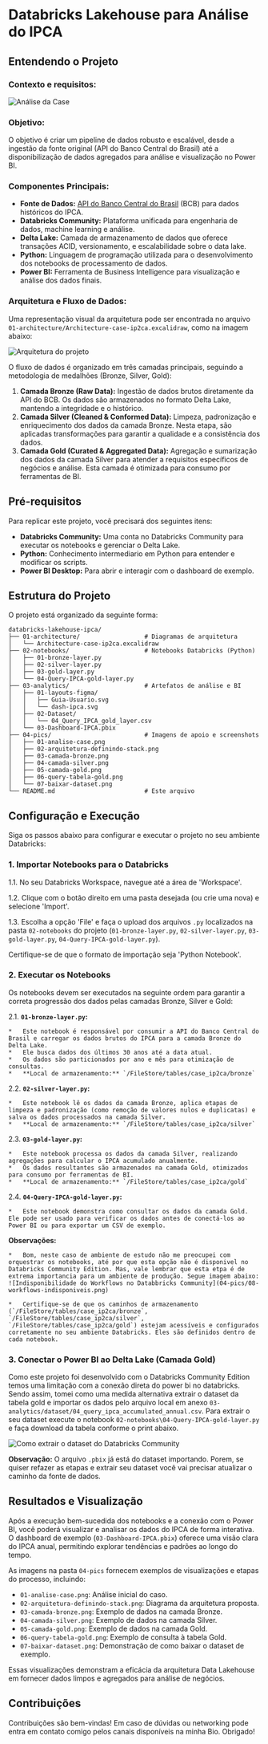 # Databricks Lakehouse para Análise do IPCA

## Entendendo o Projeto

### Contexto e requisitos:

![Análise da Case](04-pics/01-analise-case.png)

### Objetivo:

O objetivo é criar um pipeline de dados robusto e escalável, desde a ingestão da fonte original (API do Banco Central do Brasil) até a disponibilização de dados agregados para análise e visualização no Power BI.


### Componentes Principais:

*   **Fonte de Dados:** [API do Banco Central do Brasil](https://dadosabertos.bcb.gov.br/dataset/10844-indice-de-precos-ao-consumidor-amplo-ipca---servicos/resource/c0980df7-ad92-47af-b71c-790825f4710a?inner_span=True) (BCB) para dados históricos do IPCA.
*   **Databricks Community:** Plataforma unificada para engenharia de dados, machine learning e análise.
*   **Delta Lake:** Camada de armazenamento de dados que oferece transações ACID, versionamento, e escalabilidade sobre o data lake.
*   **Python:** Linguagem de programação utilizada para o desenvolvimento dos notebooks de processamento de dados.
*   **Power BI:** Ferramenta de Business Intelligence para visualização e análise dos dados finais.

### Arquitetura e Fluxo de Dados:

Uma representação visual da arquitetura pode ser encontrada no arquivo `01-architecture/Architecture-case-ip2ca.excalidraw`, como na imagem abaixo:

![Arquitetura do projeto](04-pics/02-arquitetura-definindo-stack.png)

O fluxo de dados é organizado em três camadas principais, seguindo a metodologia de medalhões (Bronze, Silver, Gold):

1.  **Camada Bronze (Raw Data):** Ingestão de dados brutos diretamente da API do BCB. Os dados são armazenados no formato Delta Lake, mantendo a integridade e o histórico.
2.  **Camada Silver (Cleaned & Conformed Data):** Limpeza, padronização e enriquecimento dos dados da camada Bronze. Nesta etapa, são aplicadas transformações para garantir a qualidade e a consistência dos dados.
3.  **Camada Gold (Curated & Aggregated Data):** Agregação e sumarização dos dados da camada Silver para atender a requisitos específicos de negócios e análise. Esta camada é otimizada para consumo por ferramentas de BI.

## Pré-requisitos

Para replicar este projeto, você precisará dos seguintes itens:

*   **Databricks Community:** Uma conta no Databricks Community para executar os notebooks e gerenciar o Delta Lake.
*   **Python:** Conhecimento intermediario em Python para entender e modificar os scripts.
*   **Power BI Desktop:** Para abrir e interagir com o dashboard de exemplo.

## Estrutura do Projeto

O projeto está organizado da seguinte forma:

```
databricks-lakehouse-ipca/
├── 01-architecture/                  # Diagramas de arquitetura
│   └── Architecture-case-ip2ca.excalidraw
├── 02-notebooks/                     # Notebooks Databricks (Python)
│   ├── 01-bronze-layer.py
│   ├── 02-silver-layer.py
│   ├── 03-gold-layer.py
│   └── 04-Query-IPCA-gold-layer.py
├── 03-analytics/                     # Artefatos de análise e BI
│   ├── 01-layouts-figma/
│   │   ├── Guia-Usuario.svg
│   │   └── dash-ipca.svg
│   ├── 02-Dataset/
│   │   └── 04_Query_IPCA_gold_layer.csv
│   └── 03-Dashboard-IPCA.pbix
├── 04-pics/                          # Imagens de apoio e screenshots
│   ├── 01-analise-case.png
│   ├── 02-arquitetura-definindo-stack.png
│   ├── 03-camada-bronze.png
│   ├── 04-camada-silver.png
│   ├── 05-camada-gold.png
│   ├── 06-query-tabela-gold.png
│   └── 07-baixar-dataset.png
└── README.md                         # Este arquivo
```

## Configuração e Execução

Siga os passos abaixo para configurar e executar o projeto no seu ambiente Databricks:

### 1. Importar Notebooks para o Databricks

1.1.  No seu Databricks Workspace, navegue até a área de 'Workspace'.

1.2.  Clique com o botão direito em uma pasta desejada (ou crie uma nova) e selecione 'Import'.

1.3.  Escolha a opção 'File' e faça o upload dos arquivos `.py` localizados na pasta `02-notebooks` do projeto (`01-bronze-layer.py`, `02-silver-layer.py`, `03-gold-layer.py`, `04-Query-IPCA-gold-layer.py`). 

Certifique-se de que o formato de importação seja 'Python Notebook'.

### 2. Executar os Notebooks

Os notebooks devem ser executados na seguinte ordem para garantir a correta progressão dos dados pelas camadas Bronze, Silver e Gold:

2.1.  **`01-bronze-layer.py`:**

    *   Este notebook é responsável por consumir a API do Banco Central do Brasil e carregar os dados brutos do IPCA para a camada Bronze do Delta Lake.
    *   Ele busca dados dos últimos 30 anos até a data atual.
    *   Os dados são particionados por ano e mês para otimização de consultas.
    *   **Local de armazenamento:** `/FileStore/tables/case_ip2ca/bronze`

2.2.  **`02-silver-layer.py`:**

    *   Este notebook lê os dados da camada Bronze, aplica etapas de limpeza e padronização (como remoção de valores nulos e duplicatas) e salva os dados processados na camada Silver.
    *   **Local de armazenamento:** `/FileStore/tables/case_ip2ca/silver`

2.3.  **`03-gold-layer.py`:**

    *   Este notebook processa os dados da camada Silver, realizando agregações para calcular o IPCA acumulado anualmente.
    *   Os dados resultantes são armazenados na camada Gold, otimizados para consumo por ferramentas de BI.
    *   **Local de armazenamento:** `/FileStore/tables/case_ip2ca/gold`

2.4.  **`04-Query-IPCA-gold-layer.py`:**

    *   Este notebook demonstra como consultar os dados da camada Gold. Ele pode ser usado para verificar os dados antes de conectá-los ao Power BI ou para exportar um CSV de exemplo.

**Observações:** 

    *   Bom, neste caso de ambiente de estudo não me preocupei com orquestrar os notebooks, até por que esta opção não é disponivel no Databricks Community Edition. Mas, vale lembrar que esta etpa é de extrema importancia para um ambiente de produção. Segue imagem abaixo:
    ![Indisponibilidade do Workflows no Databbricks Community](04-pics/08-workflows-indisponiveis.png)
    
    *   Certifique-se de que os caminhos de armazenamento (`/FileStore/tables/case_ip2ca/bronze`, `/FileStore/tables/case_ip2ca/silver`, `/FileStore/tables/case_ip2ca/gold`) estejam acessíveis e configurados corretamente no seu ambiente Databricks. Eles são definidos dentro de cada notebook.

### 3. Conectar o Power BI ao Delta Lake (Camada Gold)

Como este projeto foi desenvolvido com o Databricks Community Edition temos uma limitação com a conexão direta do power bi no databricks. Sendo assim, tomei como uma medida alternativa extrair o dataset da tabela gold e importar os dados pelo arquivo local em anexo `03-analytics/dataset/04_query_ipca_accumulated_annual.csv`. Para extrair o seu dataset execute o notebook `02-notebooks\04-Query-IPCA-gold-layer.py` e faça download da tabela conforme o print abaixo.

![Como extrair o dataset do Databricks Community](04-pics/07-baixar-dataset.png)

**Observação:** O arquivo `.pbix` já está do dataset importando. Porem, se quiser refazer as etapas e extrair seu dataset você vai precisar atualizar o caminho da fonte de dados.




## Resultados e Visualização

Após a execução bem-sucedida dos notebooks e a conexão com o Power BI, você poderá visualizar e analisar os dados do IPCA de forma interativa. O dashboard de exemplo (`03-Dashboard-IPCA.pbix`) oferece uma visão clara do IPCA anual, permitindo explorar tendências e padrões ao longo do tempo.

As imagens na pasta `04-pics` fornecem exemplos de visualizações e etapas do processo, incluindo:

*   `01-analise-case.png`: Análise inicial do caso.
*   `02-arquitetura-definindo-stack.png`: Diagrama da arquitetura proposta.
*   `03-camada-bronze.png`: Exemplo de dados na camada Bronze.
*   `04-camada-silver.png`: Exemplo de dados na camada Silver.
*   `05-camada-gold.png`: Exemplo de dados na camada Gold.
*   `06-query-tabela-gold.png`: Exemplo de consulta à tabela Gold.
*   `07-baixar-dataset.png`: Demonstração de como baixar o dataset de exemplo.

Essas visualizações demonstram a eficácia da arquitetura Data Lakehouse em fornecer dados limpos e agregados para análise de negócios.


## Contribuições

Contribuições são bem-vindas! Em caso de dúvidas ou networking pode entra em contato comigo pelos canais disponíveis na minha Bio. Obrigado!